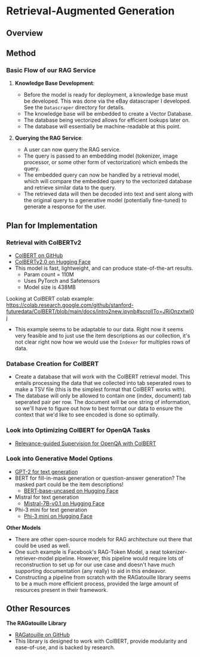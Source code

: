 # Retrieval-Augmented Generation

## Overview

## Method

### Basic Flow of our RAG Service

1. **Knowledge Base Development**: 
   - Before the model is ready for deployment, a knowledge base must be developed. This was done via the eBay datascraper I developed. See the `Datascraper` directory for details.
   - The knowledge base will be embedded to create a Vector Database.
   - The database being vectorized allows for efficient lookups later on.
   - The database will essentially be machine-readable at this point.
  
2. **Querying the RAG Service**: 
   - A user can now query the RAG service.
   - The query is passed to an embedding model (tokenizer, image processor, or some other form of vectorization) which embeds the query.
   - The embedded query can now be handled by a retrieval model, which will compare the embedded query to the vectorized database and retrieve similar data to the query.
   - The retrieved data will then be decoded into text and sent along with the original query to a generative model (potentially fine-tuned) to generate a response for the user.

## Plan for Implementation

### Retrieval with ColBERTv2
- [ColBERT on GitHub](https://github.com/stanford-futuredata/ColBERT?tab=readme-ov-file)
- [ColBERTv2.0 on Hugging Face](https://huggingface.co/colbert-ir/colbertv2.0)
- This model is fast, lightweight, and can produce state-of-the-art results.
  - Param count = 110M
  - Uses PyTorch and Safetensors
  - Model size is 438MB
 
Looking at ColBERT colab example:
 https://colab.research.google.com/github/stanford-futuredata/ColBERT/blob/main/docs/intro2new.ipynb#scrollTo=JRiOnzxtwI0j

 - This example seems to be adaptable to our data. Right now it seems very feasible and to just use the item descriptions as our collection, it's not clear right now how we would use the `Indexer` for multiples rows of data.

### Database Creation for ColBERT
- Create a database that will work with the ColBERT retrieval model. This entails processing the data that we collected into tab seperated rows to make a TSV file (this is the simplest format that ColBERT works with). 
- The database will only be allowed to contain one (index, document) tab seperated pair per row. The document will be one string of information, so we'll have to figure out how to best format our data to ensure the context that we'd like to see encoded is done so optimally.

### Look into Optimizing ColBERT for OpenQA Tasks
- [Relevance-guided Supervision for OpenQA with ColBERT](https://arxiv.org/abs/2007.00814)


### Look into Generative Model Options
- [GPT-2 for text generation](https://huggingface.co/openai-community/gpt2/tree/main)
- BERT for fill-in-mask generation or question-answer generation? The masked part could be the item descriptions!
  - [BERT-base-uncased on Hugging Face](https://huggingface.co/google-bert/bert-base-uncased/tree/main)
- Mistral for text generation
  - [Mistral-7B-v0.1 on Hugging Face](https://huggingface.co/mistralai/Mistral-7B-v0.1?text=My+name+is+Julien+and+I+like+to)
- Phi-3 mini for text generation
  - [Phi-3 mini on Hugging Face](https://huggingface.co/microsoft/Phi-3-mini-4k-instruct?text=Give+a+seller+description+for+the+following+item+‘Apple+Watch’)

**Other Models**
- There are other open-source models for RAG architecture out there that could be used as well.
- One such example is Facebook's RAG-Token Model, a neat tokenizer-retriever-model pipeline. However, this pipeline would require lots of reconstruction to set up for our use case and doesn't have much supporting documentation (any really) to aid in this endeavor.
- Constructing a pipeline from scratch with the RAGatouille library seems to be a much more efficient process, provided the large amount of resources present in their framework.

## Other Resources
**The RAGatouille Library**
- [RAGatouille on GitHub](https://github.com/bclavie/ragatouille)
- This library is designed to work with ColBERT, provide modularity and ease-of-use, and is backed by research.